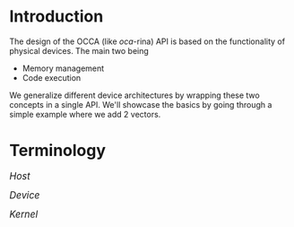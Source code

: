 # Introduction

The design of the OCCA (like *oca*-rina) API is based on the functionality of physical devices.
The main two being

- Memory management
- Code execution

We generalize different device architectures by wrapping these two concepts in a single API.
We'll showcase the basics by going through a simple example where we add 2 vectors.

# Terminology

<span style="font-size: 1.2em">_Host_</span>
<template><div style="margin-top: -0.8em; padding-left: 1em;">
The physical device running the application code.
This is usually a CPU processor.
</div></template>

<span style="font-size: 1.2em">_Device_</span>
<template><div style="margin-top: -0.8em; padding-left: 1em;">
A physical device we're communicating with, whether the same physical device as the host or an offload device.
Examples include CPU processors, GPUs, and Xeon Phi.
</div></template>


<span style="font-size: 1.2em">_Kernel_</span>
<template><div style="margin-top: -0.8em; padding-left: 1em;">
A function that runs on a device
</div></template>
